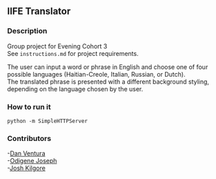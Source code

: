 ## IIFE Translator

### Description
  
Group project for Evening Cohort 3  
See `instructions.md` for project requirements.

The user can input a word or phrase in English and choose one of four possible languages (Haitian-Creole, Italian, Russian, or Dutch).  
The translated phrase is presented with a different background styling, depending on the language chosen by the user.

### How to run it

`python -m SimpleHTTPServer`

### Contributors
-[Dan Ventura](https://github.com/danwventura)  
-[Odigene Joseph](https://github.com/odigene12)  
-[Josh Kilgore](https://github.com/jikillz2020)  